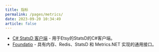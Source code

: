 ```yaml
---
title: 指标
permalink: /pages/metrics/
date: 2023-09-20 10:34:49
article: false
---
```


- [C# StatsD 客户端](https://github.com/Pereingo/statsd-csharp-client)  - 用于Etsy的StatsD的C#客户端。 
- [Foundatio](https://github.com/FoundatioFx/Foundatio#metrics)  - 具有内存、Redis、StatsD 和 Metrics.NET 实现的通用接口。